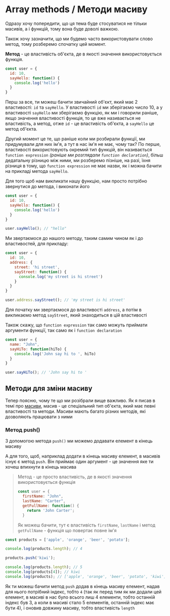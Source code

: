 # Array methods / Методи масиву
Одразу хочу попередити, що ця тема буде стосуватися не тільки масивів, а і функцій, тому вона буде доволі важкою.

Також хочу зазначити, що ми будемо часто використовувати слово метод, тому розберемо спочатку цей момент.

**Метод** - це властивість об'єкта, де в якості значення використовується функція.

```js
const user = {
  id: 10,
  sayHello: function() {
    console.log('hello')
  }
}
```

Перш за все, ти можеш бачити звичайний об'єкт, який має 2 властивості: `id` та `sayHello`. У властивості `id` ми зберігаємо число 10, а у властивості `sayHello` ми зберігаємо функцію, як ми і говорили раніше, якщо значення властивості функція, то це вже називається не властивість, а метод, отже `id` - це властивість об'єкта, а `sayHello` це метод об'єкта. 

Другий момент це те, що раніше коли ми розбирали функції, ми придумували для них ім'я, а тут в нас ім'я не має, чому так? По перше, властивості використовують окремий тип функцій, він називається `function expression` _(раніше ми розглядали `function declaration`)_, більш дедатальну різницю між ними, ми розберемо пізніше, на разі, їхня різниця в тому, що `function expression` не має назви, як і можна бачити на прикладі метода `sayHello`.

Для того щоб нам викликати нашу функцію, нам просто потрібно звернутися до метода, і виконати його

```js
const user = {
  id: 10,
  sayHello: function() {
    console.log('hello')
  }
}

user.sayHello(); // "hello"
```

Ми звертаємося до нашого методу, таким самим чином як і до властивостей, для прикладу:

```js
const user = {
  id: 10,
  address: {
    street: 'hi street',
    sayStreet: function() {
      console.log('my street is hi street')
    }
  }
}

user.address.sayStreet(); // 'my street is hi street'
```

Для початку ми звертаємося до властивості `address`, а потім в викликаємо метод `sayStreet`, який знаходиться в цій властивості

Також скажу, що `function expression` так само можуть приймати аргументи функції, так само як і `function declaration`

```js
const user = {
  name: "John",
  sayHiTo: function(hiTo) {
    console.log('John say hi to ', hiTo)
  }
}

user.sayHiTo(); // 'John say hi to '
```

## Методи для зміни масиву
Тепер поясню, чому те що ми розібрали вище важливо. Як я писав в темі про [масиви](./arrays.md), масив - це спеціальний тип об'єкта, який має певні властивості та методи. Масиви мають багато різних методів, які дозволяють працювати з ними

### Метод push()
З допомогою метода `push()` ми можемо додавати елемент в кінець масиву



А для того, щоб, наприклад додати в кінець масиву елемент, в масивів існує є метод `push`. Він приймає один аргумент - це значення яке ти хочеш впихнути в кінець масива

> Метод - це просто властивість, де в якості значення використовується функція
> ```js
> const user = {
>   firstName: "John",
>   lastName: "Carter",
>   getFullName: function() {
>     return 'John Carter';
>   }
> ```
> Як можеш бачити, тут є властивість `firstName`, `lastName` і метод `getFullName` - функція що повертає повне ім'я

```js
const products = ['apple', 'orange', 'beer', 'potato'];

console.log(products.length); // 4

products.push('kiwi');

console.log(products.length); // 5
console.log(products[4]); // kiwi
console.log(products); // ['apple', 'orange', 'beer', 'potato', 'kiwi']
```

Як ти можеш бачити метод `push` додав в кінець масиву елемент, надав для нього потрібний індекс, тобто `4` (так як перед тим як ми додали цей елемент, в масиві в нас було всього лиш 4 елементи, тобто останній індекс був 3, а коли в масиві стало 5 елементів, останній індекс має бути 4), і оновив довжину масиву, тобто властивість `length`
